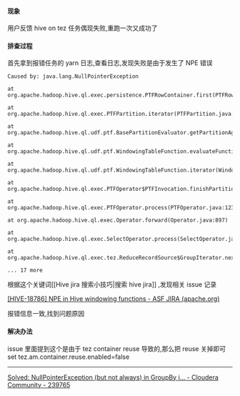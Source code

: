 
#### 现象

用户反馈 hive on tez 任务偶现失败,重跑一次又成功了

#### 排查过程

首先拿到报错任务的  yarn 日志,查看日志,发现失败是由于发生了 NPE 错误

```
Caused by: java.lang.NullPointerException

at org.apache.hadoop.hive.ql.exec.persistence.PTFRowContainer.first(PTFRowContainer.java:115)

at org.apache.hadoop.hive.ql.exec.PTFPartition.iterator(PTFPartition.java:114)

at org.apache.hadoop.hive.ql.udf.ptf.BasePartitionEvaluator.getPartitionAgg(BasePartitionEvaluator.java:200)

at org.apache.hadoop.hive.ql.udf.ptf.WindowingTableFunction.evaluateFunctionOnPartition(WindowingTableFunction.java:155)

at org.apache.hadoop.hive.ql.udf.ptf.WindowingTableFunction.iterator(WindowingTableFunction.java:538)

at org.apache.hadoop.hive.ql.exec.PTFOperator$PTFInvocation.finishPartition(PTFOperator.java:349)

at org.apache.hadoop.hive.ql.exec.PTFOperator.process(PTFOperator.java:123)

at org.apache.hadoop.hive.ql.exec.Operator.forward(Operator.java:897)

at org.apache.hadoop.hive.ql.exec.SelectOperator.process(SelectOperator.java:95)

at org.apache.hadoop.hive.ql.exec.tez.ReduceRecordSource$GroupIterator.next(ReduceRecordSource.java:356)

... 17 more

```

根据这个关键词[[Hive jira 搜索小技巧|搜索  hive jira]] ,发现相关 issue 记录

[[HIVE-18786] NPE in Hive windowing functions - ASF JIRA (apache.org)](https://issues.apache.org/jira/browse/HIVE-18786)

报错信息一致,找到问题原因


#### 解决办法

issue 里面提到这个是由于 tez container reuse 导致的,那么把 reuse 关掉即可
set tez.am.container.reuse.enabled=false

---
[Solved: NullPointerException (but not always) in GroupBy i... - Cloudera Community - 239765](https://community.cloudera.com/t5/Support-Questions/NullPointerException-but-not-always-in-GroupBy-in-Hive-with/td-p/239765)







